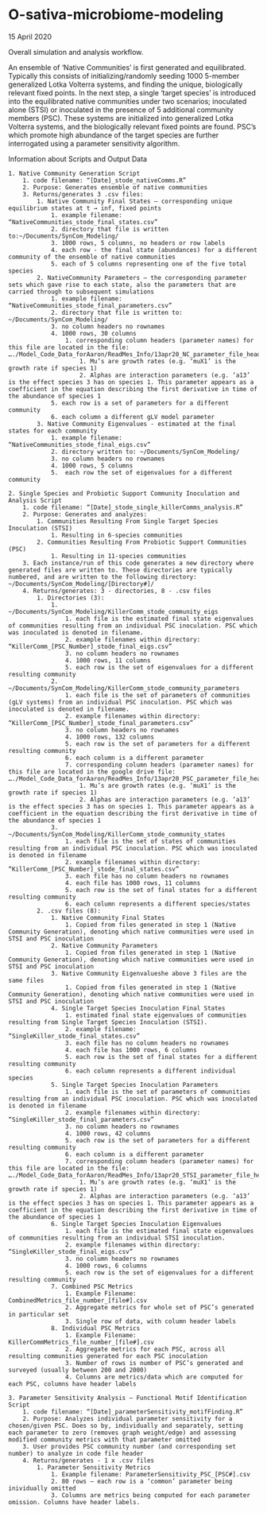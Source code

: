 # O-sativa-microbiome-modeling
15 April 2020


Overall simulation and analysis workflow. 

An ensemble of ‘Native Communities’ is first generated and equilibrated. Typically this consists of initializing/randomly seeding 1000 5-member generalized Lotka Volterra systems, and finding the unique, biologically relevant fixed points. In the next step, a single ‘target species’ is introduced into the equilibrated native communities under two scenarios; inoculated alone (STSI) or  inoculated in the presence of 5 additional community members (PSC). These systems are initialized into generalized Lotka Volterra systems, and the biologically relevant fixed points are found. PSC’s which promote high abundance of the target species are further interrogated using a parameter sensitivity algorithm. 

Information about Scripts and Output Data
       
    1. Native Community Generation Script
        1. code filename: “[Date]_stode_nativeComms.R”
        2. Purpose: Generates ensemble of native communities 
        3. Returns/generates 3 .csv files:
            1. Native Community Final States – corresponding unique equilibrium states at t → inf, fixed points
                1. example filename: “NativeCommunities_stode_final_states.csv”
                2. directory that file is written to:~/Documents/SynCom_Modeling/
                3. 1000 rows, 5 columns, no headers or row labels
                4. each row - the final state (abundances) for a different community of the ensemble of native communities
                5. each of 5 columns representing one of the five total species
            2. NativeCommunity Parameters – the corresponding parameter sets which gave rise to each state, also the parameters that are carried through to subsequent simulations
                1. example filename: “NativeCommunities_stode_final_parameters.csv”
                2. directory that file is written to: ~/Documents/SynCom_Modeling/
                3. no column headers no rownames
                4. 1000 rows, 30 columns
                    1. corresponding column headers (parameter names) for this file are located in the file: …./Model_Code_Data_forAaron/ReadMes_Info/13apr20_NC_parameter_file_headers.csv  
                        1. Mu’s are growth rates (e.g. ‘muX1’ is the growth rate if species 1)
                        2. Alphas are interaction parameters (e.g. ‘a13’ is the effect species 3 has on species 1. This parameter appears as a coefficient in the equation describing the first derivative in time of the abundance of species 1 
                5. each row is a set of parameters for a different community
                6. each column a different gLV model parameter
            3. Native Community Eigenvalues - estimated at the final states for each community 
                1. example filename: “NativeCommunities_stode_final_eigs.csv”
                2. directory written to: ~/Documents/SynCom_Modeling/
                3. no column headers no rownames
                4. 1000 rows, 5 columns  
                5.  each row the set of eigenvalues for a different community
       
    2. Single Species and Probiotic Support Community Inoculation and Analysis Script
        1. code filename: “[Date]_stode_single_killerComms_analysis.R”
        2. Purpose: Generates and analyzes:
            1. Communities Resulting From Single Target Species Inoculation (STSI)
                1. Resulting in 6-species communities	
            2. Communities Resulting From Probiotic Support Communities (PSC)
                1. Resulting in 11-species communities 
        3. Each instance/run of this code generates a new directory where generated files are written to. These directories are typically numbered, and are written to the following directory: ~/Documents/SynCom_Modeling/[Directory#]/
        4. Returns/generates: 3 - directories, 8 - .csv files
            1. Directories (3): 
                1. ~/Documents/SynCom_Modeling/KillerComm_stode_community_eigs
                    1. each file is the estimated final state eigenvalues of communities resulting from an individual PSC inoculation. PSC which was inoculated is denoted in filename.
                    2. example filenames within directory: “KillerComm_[PSC_Number]_stode_final_eigs.csv”
                    3. no column headers no rownames
                    4. 1000 rows, 11 columns  
                    5. each row is the set of eigenvalues for a different resulting community
                2. ~/Documents/SynCom_Modeling/KillerComm_stode_community_parameters
                    1. each file is the set of parameters of communities (gLV systems) from an individual PSC inoculation. PSC which was inoculated is denoted in filename.
                    2. example filenames within directory: “KillerComm_[PSC_Number]_stode_final_parameters.csv”
                    3. no column headers no rownames
                    4. 1000 rows, 132 columns
                    5. each row is the set of parameters for a different resulting community
                    6. each column is a different parameter
                    7. corresponding column headers (parameter names) for this file are located in the google drive file: …./Model_Code_Data_forAaron/ReadMes_Info/13apr20_PSC_parameter_file_headers.csv  
                        1. Mu’s are growth rates (e.g. ‘muX1’ is the growth rate if species 1)
                        2. Alphas are interaction parameters (e.g. ‘a13’ is the effect species 3 has on species 1. This parameter appears as a coefficient in the equation describing the first derivative in time of the abundance of species 1 
                3. ~/Documents/SynCom_Modeling/KillerComm_stode_community_states
                    1. each file is the set of states of communities resulting from an individual PSC inoculation. PSC which was inoculated is denoted in filename
                    2. example filenames within directory: “KillerComm_[PSC_Number]_stode_final_states.csv”
                    3. each file has no column headers no rownames
                    4. each file has 1000 rows, 11 columns  
                    5. each row is the set of final states for a different resulting community
                    6. each column represents a different species/states
            2. .csv files (8):
                1. Native Community Final States
                    1. Copied from files generated in step 1 (Native Community Generation), denoting which native communities were used in STSI and PSC inoculation
                2. Native Community Parameters 
                    1. Copied from files generated in step 1 (Native Community Generation), denoting which native communities were used in STSI and PSC inoculation
                3. Native Community Eigenvalueshe above 3 files are the same files 
                    1. Copied from files generated in step 1 (Native Community Generation), denoting which native communities were used in STSI and PSC inoculation
                4. Single Target Species Inoculation Final States
                    1. estimated final state eigenvalues of communities resulting from Single Target Species Inoculation (STSI).
                    2. example filename: “SingleKiller_stode_final_states.csv”
                    3. each file has no column headers no rownames
                    4. each file has 1000 rows, 6 columns  
                    5. each row is the set of final states for a different resulting community
                    6. each column represents a different individual species
                5. Single Target Species Inoculation Parameters
                    1. each file is the set of parameters of communities resulting from an individual PSC inoculation. PSC which was inoculated is denoted in filename
                    2. example filenames within directory: “SingleKiller_stode_final_parameters.csv”
                    3. no column headers no rownames
                    4. 1000 rows, 42 columns  
                    5. each row is the set of parameters for a different resulting community
                    6. each column is a different parameter
                    7. corresponding column headers (parameter names) for this file are located in the file: …./Model_Code_Data_forAaron/ReadMes_Info/13apr20_STSI_parameter_file_headers.csv  
                        1. Mu’s are growth rates (e.g. ‘muX1’ is the growth rate if species 1)
                        2. Alphas are interaction parameters (e.g. ‘a13’ is the effect species 3 has on species 1. This parameter appears as a coefficient in the equation describing the first derivative in time of the abundance of species 1 
                6. Single Target Species Inoculation Eigenvalues
                    1. each file is the estimated final state eigenvalues of communities resulting from an individual STSI inoculation. 
                    2. example filenames within directory: “SingleKiller_stode_final_eigs.csv”
                    3. no column headers no rownames
                    4. 1000 rows, 6 columns  
                    5. each row is the set of eigenvalues for a different resulting community
                7. Combined PSC Metrics
                    1. Example Filename: CombinedMetrics_file_number_[file#].csv
                    2. Aggregate metrics for whole set of PSC’s generated in particular set
                    3. Single row of data, with column header labels
                8. Individual PSC Metrics
                    1. Example Filename: KillerCommMetrics_file_number_[file#].csv
                    2. Aggregate metrics for each PSC, across all resulting communities generated for each PSC inoculation
                    3. Number of rows is number of PSC’s generated and surveyed (usually between 200 and 2000)
                    4. Columns are metrics/data which are computed for each PSC, columns have header labels
       
    3. Parameter Sensitivity Analysis – Functional Motif Identification Script
        1. code filename: “[Date]_parameterSensitivity_motifFinding.R”
        2. Purpose: Analyzes individual parameter sensitivity for a chosen/given PSC. Does so by, individually and separately, setting each parameter to zero (removes graph weight/edge) and assessing modified community metrics with that parameter omitted  
        3. User provides PSC community number (and corresponding set number) to analyze in code file header
        4. Returns/generates - 1 x .csv files
            1. Parameter Sensitivity Metrics
                1. Example filename: ParameterSensitivity_PSC_[PSC#].csv
                2. 80 rows – each row is a ‘common’ parameter being inividually omitted
                3. Columns are metrics being computed for each parameter omission. Columns have header labels.
